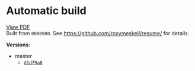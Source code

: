 # Automatic build
[View PDF](http://roxymeskell.github.io/resume/resume.pdf)  
Built from `0000000`.
See https://github.com/roxymeskell/resume/ for details.  

**Versions:**
* master
  * [`d1d79a8`](http://roxymeskell.github.io/resume/prev_builds/master/d1d79a8.pdf)
